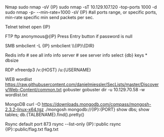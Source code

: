 Nmap
sudo nmap -sV {IP}
sudo nmap -sT 10.129.107.120 -top-ports 1000 -d
sudo nmap -p- --min-rate=1000 -sV {IP}  #all ports range, or specific ports, min-rate specific min send packets per sec.

Telnet
telnet open {IP}

FTP
ftp anonymous@{IP}
Press Entry button if password is null

SMB
smbclient -L {IP}
smbclient \\\\{IP}\\{DIR}

Redis
info # see all info
info server # see server info
select {db}
keys *
dbsize

RDP
xfreerdp3 /v:{HOST} /u:{USERNAME}

WEB
wordlist
https://raw.githubusercontent.com/danielmiessler/SecLists/master/Discovery/Web-Content/common.txt
gobuster
gobuster dir -u 10.129.70.58 -w wordlist.txt

MongoDB
curl -O https://downloads.mongodb.com/compass/mongosh-2.3.2-linux-x64.tgz
./mongosh mongodb://{IP}:{PORT}
show dbs;
show tables;
db.{TALBENAME}.find().pretty()

Rsync
default port 873
rsync --list-only {IP}::public
rsync {IP}::public/flag.txt flag.txt
